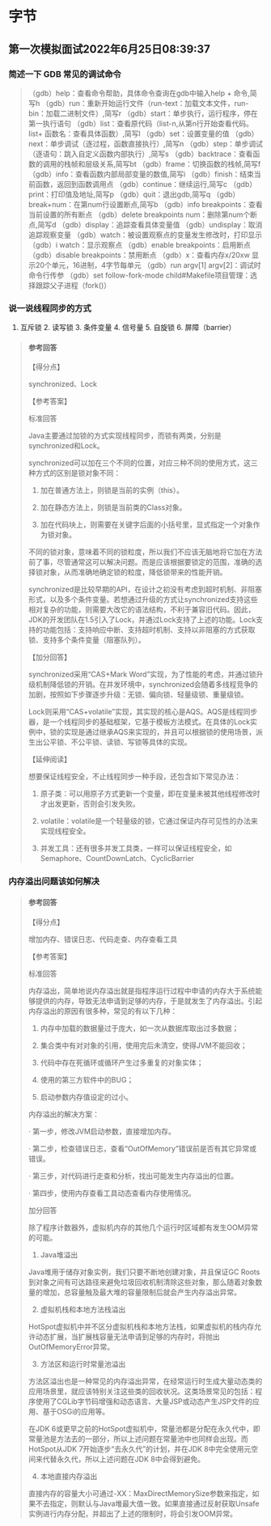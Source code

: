 # 字节

## 第一次模拟面试2022年6月25日08:39:37

### 简述一下 GDB 常见的调试命令

>（gdb）help：查看命令帮助，具体命令查询在gdb中输入help + 命令,简写h
>（gdb）run：重新开始运行文件（run-text：加载文本文件，run-bin：加载二进制文件）,简写r
>（gdb）start：单步执行，运行程序，停在第一执行语句
>（gdb）list：查看原代码（list-n,从第n行开始查看代码。list+ 函数名：查看具体函数）,简写l
>（gdb）set：设置变量的值
>（gdb）next：单步调试（逐过程，函数直接执行）,简写n
>（gdb）step：单步调试（逐语句：跳入自定义函数内部执行）,简写s
>（gdb）backtrace：查看函数的调用的栈帧和层级关系,简写bt
>（gdb）frame：切换函数的栈帧,简写f
>（gdb）info：查看函数内部局部变量的数值,简写i
>（gdb）finish：结束当前函数，返回到函数调用点
>（gdb）continue：继续运行,简写c
>（gdb）print：打印值及地址,简写p
>（gdb）quit：退出gdb,简写q
>（gdb）break+num：在第num行设置断点,简写b
>（gdb）info breakpoints：查看当前设置的所有断点
>（gdb）delete breakpoints num：删除第num个断点,简写d
>（gdb）display：追踪查看具体变量值
>（gdb）undisplay：取消追踪观察变量
>（gdb）watch：被设置观察点的变量发生修改时，打印显示
>（gdb）i watch：显示观察点
>（gdb）enable breakpoints：启用断点
>（gdb）disable breakpoints：禁用断点
>（gdb）x：查看内存x/20xw 显示20个单元，16进制，4字节每单元
>（gdb）run argv[1] argv[2]：调试时命令行传参
>（gdb）set follow-fork-mode child#Makefile项目管理：选择跟踪父子进程（fork()）

### 说一说线程同步的方式

1. 互斥锁 2. 读写锁 3. 条件变量 4. 信号量 5. 自旋锁 6. 屏障（barrier）

>#### 参考回答
>
>
>
>【得分点】
>
>  synchronized、Lock
>
>【参考答案】
>
>标准回答
>
>  Java主要通过加锁的方式实现线程同步，而锁有两类，分别是synchronized和Lock。
>
>  synchronized可以加在三个不同的位置，对应三种不同的使用方式，这三种方式的区别是锁对象不同：
>
>1. 加在普通方法上，则锁是当前的实例（this）。
>
>2. 加在静态方法上，则锁是当前类的Class对象。
>
>3. 加在代码块上，则需要在关键字后面的小括号里，显式指定一个对象作为锁对象。
>
>  不同的锁对象，意味着不同的锁粒度，所以我们不应该无脑地将它加在方法前了事，尽管通常这可以解决问题。而是应该根据要锁定的范围，准确的选择锁对象，从而准确地确定锁的粒度，降低锁带来的性能开销。
>
>  synchronized是比较早期的API，在设计之初没有考虑到超时机制、非阻塞形式，以及多个条件变量。若想通过升级的方式让synchronized支持这些相对复杂的功能，则需要大改它的语法结构，不利于兼容旧代码。因此，JDK的开发团队在1.5引入了Lock，并通过Lock支持了上述的功能。Lock支持的功能包括：支持响应中断、支持超时机制、支持以非阻塞的方式获取锁、支持多个条件变量（阻塞队列）。
>
>【加分回答】
>
>  synchronized采用“CAS+Mark Word”实现，为了性能的考虑，并通过锁升级机制降低锁的开销。在并发环境中，synchronized会随着多线程竞争的加剧，按照如下步骤逐步升级：无锁、偏向锁、轻量级锁、重量级锁。
>
>  Lock则采用“CAS+volatile”实现，其实现的核心是AQS。AQS是线程同步器，是一个线程同步的基础框架，它基于模板方法模式。在具体的Lock实例中，锁的实现是通过继承AQS来实现的，并且可以根据锁的使用场景，派生出公平锁、不公平锁、读锁、写锁等具体的实现。
>
>【延伸阅读】
>
>  想要保证线程安全，不止线程同步一种手段，还包含如下常见办法：
>
>1. 原子类：可以用原子方式更新一个变量，即在变量未被其他线程修改时才出发更新，否则会引发失败。
>
>2. volatile：volatile是一个轻量级的锁，它通过保证内存可见性的办法来实现线程安全。
>
>3. 并发工具：还有很多并发工具类，一样可以保证线程安全，如Semaphore、CountDownLatch、CyclicBarrier

### 内存溢出问题该如何解决



>#### 参考回答
>
>
>
>【得分点】
>
>  增加内存、错误日志、代码走查、内存查看工具
>
>【参考答案】
>
>标准回答
>
>  内存溢出，简单地说内存溢出就是指程序运行过程中申请的内存大于系统能够提供的内存，导致无法申请到足够的内存，于是就发生了内存溢出。引起内存溢出的原因有很多种，常见的有以下几种：
>
>1. 内存中加载的数据量过于庞大，如一次从数据库取出过多数据；
>
>2. 集合类中有对对象的引用，使用完后未清空，使得JVM不能回收；
>
>3. 代码中存在死循环或循环产生过多重复的对象实体；
>
>4. 使用的第三方软件中的BUG；
>
>5. 启动参数内存值设定的过小。
>
>  内存溢出的解决方案：
>
>· 第一步，修改JVM启动参数，直接增加内存。
>
>· 第二步，检查错误日志，查看“OutOfMemory”错误前是否有其它异常或错误。
>
>· 第三步，对代码进行走查和分析，找出可能发生内存溢出的位置。
>
>· 第四步，使用内存查看工具动态查看内存使用情况。
>
>加分回答
>
>  除了程序计数器外，虚拟机内存的其他几个运行时区域都有发生OOM异常的可能。
>
>1. Java堆溢出
>
>Java堆用于储存对象实例，我们只要不断地创建对象，并且保证GC Roots到对象之间有可达路径来避免垃圾回收机制清除这些对象，那么随着对象数量的增加，总容量触及最大堆的容量限制后就会产生内存溢出异常。
>
>2. 虚拟机栈和本地方法栈溢出
>
>HotSpot虚拟机中并不区分虚拟机栈和本地方法栈，如果虚拟机的栈内存允许动态扩展，当扩展栈容量无法申请到足够的内存时，将抛出OutOfMemoryError异常。
>
>3. 方法区和运行时常量池溢出
>
>方法区溢出也是一种常见的内存溢出异常，在经常运行时生成大量动态类的应用场景里，就应该特别关注这些类的回收状况。这类场景常见的包括：程序使用了CGLib字节码增强和动态语言、大量JSP或动态产生JSP文件的应用、基于OSGi的应用等。
>
>在JDK 6或更早之前的HotSpot虚拟机中，常量池都是分配在永久代中，即常量池是方法去的一部分，所以上述问题在常量池中也同样会出现。而HotSpot从JDK 7开始逐步“去永久代”的计划，并在JDK 8中完全使用元空间来代替永久代，所以上述问题在JDK 8中会得到避免。
>
>4. 本地直接内存溢出
>
>直接内存的容量大小可通过-XX：MaxDirectMemorySize参数来指定，如果不去指定，则默认与Java堆最大值一致。如果直接通过反射获取Unsafe实例进行内存分配，并超出了上述的限制时，将会引发OOM异常。